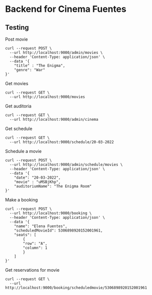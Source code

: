 # Backend for Cinema Fuentes

## Testing

Post movie
```
curl --request POST \
  --url http://localhost:9000/admin/movies \
  --header 'Content-Type: application/json' \
  --data '{
	"title" : "The Enigma",
	"genre": "War"
}'
```

Get movies
```
curl --request GET \
  --url http://localhost:9000/movies
```

Get auditoria
```
curl --request GET \
  --url http://localhost:9000/admin/cinema
```

Get schedule
```
curl --request GET \
  --url http://localhost:9000/schedule/20-03-2022
```

Schedule a movie
```
curl --request POST \
  --url http://localhost:9000/admin/schedule/movies \
  --header 'Content-Type: application/json' \
  --data '{
	"date": "20-03-2022",
	"movie" : "uMSBjKhp",
	"auditoriumName": "The Enigma Room"
}'
```

Make a booking
```
curl --request POST \
  --url http://localhost:9000/booking \
  --header 'Content-Type: application/json' \
  --data '{
	"name": "Elena Fuentes",
	"scheduledMovieId": 5306898920152001961,
	"seats": [
		{
		"row": "A",
		"column": 1
		}
	]
}'
```

Get reservations for movie
```
curl --request GET \
  --url http://localhost:9000/booking/scheduledmovie/5306898920152001961
```